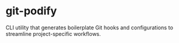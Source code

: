 # git-podify
CLI utility that generates boilerplate Git hooks and configurations to streamline project-specific workflows.
